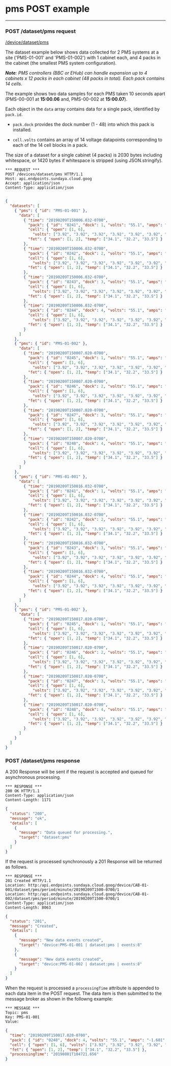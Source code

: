 # pms POST example
---

### POST /dataset/pms request

[/device/dataset/pms](http:/api.endpoints.sundaya.cloud.goog/devices/dataset/pms)

The dataset example below shows data collected for 2 PMS systems at a site ('PMS-01-001' and 'PMS-01-002') with 1 cabinet each, and 4 packs in the cabinet (the smallest PMS system configuration). 

*__Note__: PMS controllers (BBC or EHub) can handle expansion up to 4 cabinets x 12 packs in each cabinet (48 packs in total). Each pack contains 14 cells*.

The example shows two data samples for each PMS taken 10 seconds apart (PMS-00-001 at **15:00.06** and, PMS-00-002 at **15:00.07**).

Each object in the `data` array contains data for a single pack, identified by `pack.id`.

- `pack.dock` provides the dock number (1 - 48) into which this pack is installed.

- `cell.volts` contains an array of 14 voltage datapoints corresponding to each of the 14 cell blocks in a pack.

The size of a dataset for a single cabinet (4 packs) is 2030 bytes including whitespace, or 1420 bytes if whitespace is stripped (using JSON.stringify).


```
*** REQUEST ***	
POST /devices/dataset/pms HTTP/1.1	
Host: api.endpoints.sundaya.cloud.goog
Accept: application/json
Content-Type: application/json
    
```

```json
{
  "datasets": [
    { "pms": { "id": "PMS-01-001" }, 
      "data": [
        { "time": "20190209T150006.032-0700",
          "pack": { "id": "0241", "dock": 1, "volts": "55.1", "amps": "-1.601", "temp": ["35.0", "33.0", "34.0"] },
          "cell": { "open": [1, 6],
            "volts": ["3.92", "3.92", "3.92", "3.92", "3.92", "3.92", "3.92", "3.92", "3.92", "3.92", "3.92", "3.92", "3.92", "3.91"] },
          "fet": { "open": [1, 2], "temp": ["34.1", "32.2", "33.5"] }
        },
        { "time": "20190209T150006.032-0700",
          "pack": { "id": "0242", "dock": 2, "volts": "55.1", "amps": "-1.601", "temp": ["35.0", "33.0", "34.0"] },
          "cell": { "open": [1, 6],
            "volts": ["3.92", "3.92", "3.92", "3.92", "3.92", "3.92", "3.92", "3.92", "3.92", "3.92", "3.92", "3.92", "3.92", "3.92"] },
          "fet": { "open": [1, 2], "temp": ["34.1", "32.2", "33.5"] }
        },
        { "time": "20190209T150006.032-0700",
          "pack": { "id": "0243", "dock": 3, "volts": "55.1", "amps": "-1.601", "temp": ["35.0", "33.0", "34.0"] },
          "cell": { "open": [1, 6],
            "volts": ["3.92", "3.92", "3.92", "3.92", "3.92", "3.92", "3.92", "3.92", "3.92", "3.92", "3.92", "3.92", "3.92", "3.92"] },
          "fet": { "open": [1, 2], "temp": ["34.1", "32.2", "33.5"] }
        },
        { "time": "20190209T150006.032-0700",
          "pack": { "id": "0244", "dock": 4, "volts": "55.1", "amps": "-1.601", "temp": ["35.0", "33.0", "34.0"] },
          "cell": { "open": [1, 6],
            "volts": ["3.92", "3.92", "3.92", "3.92", "3.92", "3.92", "3.92", "3.92", "3.92", "3.92", "3.92", "3.92", "3.92", "3.92"] },
          "fet": { "open": [1, 2], "temp": ["34.1", "32.2", "33.5"] }
        }
      ]
    },
    { "pms": { "id": "PMS-01-002" }, 
      "data": [
        { "time": "20190209T150007.020-0700",
          "pack": { "id": "0245", "dock": 1, "volts": "55.1", "amps": "-1.601", "temp": ["35.0", "33.0", "34.0"] },
          "cell": { "open": [1, 6],
            "volts": ["3.92", "3.92", "3.92", "3.92", "3.92", "3.92", "3.92", "3.92", "3.92", "3.92", "3.92", "3.92", "3.92", "3.92"] },
          "fet": { "open": [1, 2], "temp": ["34.1", "32.2", "33.5"] }
        },
        { "time": "20190209T150007.020-0700",
          "pack": { "id": "0246", "dock": 2, "volts": "55.1", "amps": "-1.601", "temp": ["35.0", "33.0", "34.0"] },
          "cell": { "open": [1, 6],
            "volts": ["3.92", "3.92", "3.92", "3.92", "3.92", "3.92", "3.92", "3.92", "3.92", "3.92", "3.92", "3.92", "3.92", "3.92"] },
          "fet": { "open": [1, 2], "temp": ["34.1", "32.2", "33.5"] }
        },
        { "time": "20190209T150007.020-0700",
          "pack": { "id": "0247", "dock": 3, "volts": "55.1", "amps": "-1.601", "temp": ["35.0", "33.0", "34.0"] },
          "cell": { "open": [1, 6],
            "volts": ["3.92", "3.92", "3.92", "3.92", "3.92", "3.92", "3.92", "3.92", "3.92", "3.92", "3.92", "3.92", "3.92", "3.92"] },
          "fet": { "open": [1, 2], "temp": ["34.1", "32.2", "33.5"] }
        },
        { "time": "20190209T150007.020-0700",
          "pack": { "id": "0248", "dock": 4, "volts": "55.1", "amps": "-1.601", "temp": ["35.0", "33.0", "34.0"] },
          "cell": { "open": [1, 6],
            "volts": ["3.92", "3.92", "3.92", "3.92", "3.92", "3.92", "3.92", "3.92", "3.92", "3.92", "3.92", "3.92", "3.92", "3.92"] },
          "fet": { "open": [1, 2], "temp": ["34.1", "32.2", "33.5"] }
        }
      ]
    },
    { "pms": { "id": "PMS-01-001" }, 
      "data": [
        { "time": "20190209T150016.032-0700",
          "pack": { "id": "0241", "dock": 1, "volts": "55.1", "amps": "-1.601", "temp": ["35.0", "33.0", "34.0"] },
          "cell": { "open": [1, 6],
            "volts": ["3.92", "3.92", "3.92", "3.92", "3.92", "3.92", "3.92", "3.92", "3.92", "3.92", "3.92", "3.92", "3.92", "3.92"] },
          "fet": { "open": [1, 2], "temp": ["34.1", "32.2", "33.5"] }
        },
        { "time": "20190209T150016.032-0700",
          "pack": { "id": "0242", "dock": 2, "volts": "55.1", "amps": "-1.601", "temp": ["35.0", "33.0", "34.0"] },
          "cell": { "open": [1, 6],
            "volts": ["3.92", "3.92", "3.92", "3.92", "3.92", "3.92", "3.92", "3.92", "3.92", "3.92", "3.92", "3.92", "3.92", "3.92"] },
          "fet": { "open": [1, 2], "temp": ["34.1", "32.2", "33.5"] }
        },
        { "time": "20190209T150016.032-0700",
          "pack": { "id": "0243", "dock": 3, "volts": "55.1", "amps": "-1.601", "temp": ["35.0", "33.0", "34.0"] },
          "cell": { "open": [1, 6],
            "volts": ["3.92", "3.92", "3.92", "3.92", "3.92", "3.92", "3.92", "3.92", "3.92", "3.92", "3.92", "3.92", "3.92", "3.92"] },
          "fet": { "open": [1, 2], "temp": ["34.1", "32.2", "33.5"] }
        },
        { "time": "20190209T150016.032-0700",
          "pack": { "id": "0244", "dock": 4, "volts": "55.1", "amps": "-1.601", "temp": ["35.0", "33.0", "34.0"] },
          "cell": { "open": [1, 6],
            "volts": ["3.92", "3.92", "3.92", "3.92", "3.92", "3.92", "3.92", "3.92", "3.92", "3.92", "3.92", "3.92", "3.92", "3.92"] },
          "fet": { "open": [1, 2], "temp": ["34.1", "32.2", "33.5"] }
        }
      ]
    },
    { "pms": { "id": "PMS-01-002" }, 
      "data": [
        { "time": "20190209T150017.020-0700",
          "pack": { "id": "0245", "dock": 1, "volts": "55.1", "amps": "-1.601", "temp": ["35.0", "33.0", "34.0"] },
          "cell": { "open": [1, 6],
            "volts": ["3.92", "3.92", "3.92", "3.92", "3.92", "3.92", "3.92", "3.92", "3.92", "3.92", "3.92", "3.92", "3.92", "3.92"] },
          "fet": { "open": [1, 2], "temp": ["34.1", "32.2", "33.5"] }
        },
        { "time": "20190209T150017.020-0700",
          "pack": { "id": "0246", "dock": 2, "volts": "55.1", "amps": "-1.601", "temp": ["35.0", "33.0", "34.0"] },
          "cell": { "open": [1, 6],
            "volts": ["3.92", "3.92", "3.92", "3.92", "3.92", "3.92", "3.92", "3.92", "3.92", "3.92", "3.92", "3.92", "3.92", "3.92"] },
          "fet": { "open": [1, 2], "temp": ["34.1", "32.2", "33.5"] }
        },
        { "time": "20190209T150017.020-0700",
          "pack": { "id": "0247", "dock": 3, "volts": "55.1", "amps": "-1.601", "temp": ["35.0", "33.0", "34.0"] },
          "cell": { "open": [1, 6],
            "volts": ["3.92", "3.92", "3.92", "3.92", "3.92", "3.92", "3.92", "3.92", "3.92", "3.92", "3.92", "3.92", "3.92", "3.92"] },
          "fet": { "open": [1, 2], "temp": ["34.1", "32.2", "33.5"] }
        },
        { "time": "20190209T150017.020-0700",
          "pack": { "id": "0248", "dock": 4, "volts": "55.1", "amps": "-1.601", "temp": ["35.0", "33.0", "34.0"] },
          "cell": { "open": [1, 6],
            "volts": ["3.92", "3.92", "3.92", "3.92", "3.92", "3.92", "3.92", "3.92", "3.92", "3.92", "3.92", "3.92", "3.92", "3.92"] },
          "fet": { "open": [1, 2], "temp": ["34.1", "32.2", "33.5"] }
        }
      ]
    }
  ]
}
```

### POST /dataset/pms response

A 200 Response will be sent if the request is accepted and queued for asynchronous processing. 

```
*** RESPONSE ***	
200 OK HTTP/1.1	
Content-Type: application/json
Content-Length: 1171	

```

```json
{
  "status": "200",
  "message": "ok",
  "details": [
    {
      "message": "Data queued for processing.",
      "target": "dataset:pms"
    }
  ]
}
```

If the request is processed synchronously a 201 Response will be returned as follows. 


```
*** RESPONSE ***	
201 Created HTTP/1.1	
Location: http:/api.endpoints.sundaya.cloud.goog/device/CAB-01-001/dataset/pms/period/minute/20190209T1500-0700/1
Location: http:/api.endpoints.sundaya.cloud.goog/device/CAB-01-002/dataset/pms/period/minute/20190209T1500-0700/1
Content-Type: application/json
Content-Length: 8063	

```

```json
{
  "status": "201",
  "message": "Created",
  "details": [
    {
      "message": "New data events created",
      "target": "device:PMS-01-001 | dataset:pms | events:8"
    },
    {
      "message": "New data events created",
      "target": "device:PMS-01-002 | dataset:pms | events:8"
    }
  ]
}
```

When the request is processed a `processingTime` attribute is appended to each data item in the POST request. 
The data item is then submitted to the message broker as shown in the followng example:

```
*** MESSAGE ***
Topic: pms
Key: PMS-01-001
Value:	
```

```json
{
  "time": "20190209T150017.020-0700",
  "pack": { "id": "0248", "dock": 4, "volts": "55.1", "amps": "-1.601", "temp": ["35.0", "33.0", "34.0"] },
  "cell": { "open": [1, 6], "volts": ["3.92", "3.92", "3.92", "3.92", "3.92", "3.92", "3.92", "3.92", "3.92", "3.92", "3.92", "3.92", "3.92", "3.92"] },
  "fet": { "open": [1, 2], "temp": ["34.1", "32.2", "33.5"] },
  "processingTime": "20190801T104721.656"
}
```
